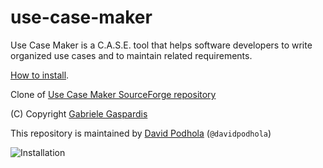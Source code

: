 # use-case-maker

Use Case Maker is a C.A.S.E. tool that helps software developers
to write organized use cases and to maintain related requirements.

[How to install](https://gist.github.com/davidpodhola/c173dabc552bfbb0196863b064f5809e).

Clone of [Use Case Maker SourceForge repository](http://use-case-maker.sourceforge.net/index.html)

(C) Copyright [Gabriele Gaspardis](https://sourceforge.net/u/gaspardis/profile/)

This repository is maintained by [David Podhola](http://david.podhola.net) (`@davidpodhola`)

![Installation](https://cloud.githubusercontent.com/assets/436605/21646449/8b7e65b2-d296-11e6-9627-281ed29fb7a3.gif)
